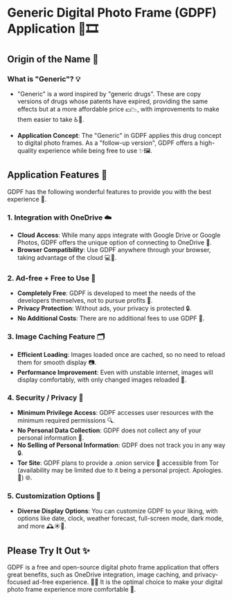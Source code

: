 # Generic Digital Photo Frame (GDPF) Application 📸🎞️

## Origin of the Name 🌟

### What is "Generic"? 💡

- "Generic" is a word inspired by "generic drugs". These are copy versions of drugs whose patents have expired, providing the same effects but at a more affordable price 💵📉, with improvements to make them easier to take ♿💊.

- **Application Concept**: The "Generic" in GDPF applies this drug concept to digital photo frames. As a "follow-up version", GDPF offers a high-quality experience while being free to use ✨🖼️.

## Application Features 🌈

GDPF has the following wonderful features to provide you with the best experience 🚀.

### 1. Integration with OneDrive ☁️

- **Cloud Access**: While many apps integrate with Google Drive or Google Photos, GDPF offers the unique option of connecting to OneDrive 🌟.
- **Browser Compatibility**: Use GDPF anywhere through your browser, taking advantage of the cloud 💻📱.

### 2. Ad-free + Free to Use 🎉

- **Completely Free**: GDPF is developed to meet the needs of the developers themselves, not to pursue profits 🎁.
- **Privacy Protection**: Without ads, your privacy is protected 🔒.
- **No Additional Costs**: There are no additional fees to use GDPF 💸.

### 3. Image Caching Feature 🗂️

- **Efficient Loading**: Images loaded once are cached, so no need to reload them for smooth display 📷.
- **Performance Improvement**: Even with unstable internet, images will display comfortably, with only changed images reloaded 🔄.

### 4. Security / Privacy 🔐

- **Minimum Privilege Access**: GDPF accesses user resources with the minimum required permissions 🔍.
- **No Personal Data Collection**: GDPF does not collect any of your personal information 🚫.
- **No Selling of Personal Information**: GDPF does not track you in any way 🔒.
- **Tor Site**: GDPF plans to provide a .onion service 🧅 accessible from Tor (availability may be limited due to it being a personal project. Apologies. 🙇) 🌐.

### 5. Customization Options 🎨

- **Diverse Display Options**: You can customize GDPF to your liking, with options like date, clock, weather forecast, full-screen mode, dark mode, and more 🕰️☀️🌙.

## Please Try It Out ✨

GDPF is a free and open-source digital photo frame application that offers great benefits, such as OneDrive integration, image caching, and privacy-focused ad-free experience. 📸💫
It is the optimal choice to make your digital photo frame experience more comfortable 🚀.
